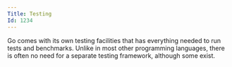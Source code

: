 ```yaml
---
Title: Testing
Id: 1234
---
```

Go comes with its own testing facilities that has everything needed to run tests and benchmarks. Unlike in most other programming languages, there is often no need for a separate testing framework, although some exist.
